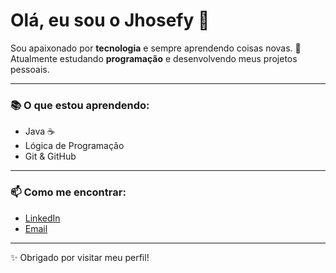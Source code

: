 # Olá, eu sou o Jhosefy 👋

Sou apaixonado por **tecnologia** e sempre aprendendo coisas novas. 🚀  
Atualmente estudando **programação** e desenvolvendo meus projetos pessoais.  

---

### 📚 O que estou aprendendo:
- Java ☕  
- Lógica de Programação  
- Git & GitHub  

---

### 📫 Como me encontrar:
- [LinkedIn](https://www.linkedin.com)  
- [Email](mailto:seuemail@email.com)  

---

✨ Obrigado por visitar meu perfil!  
